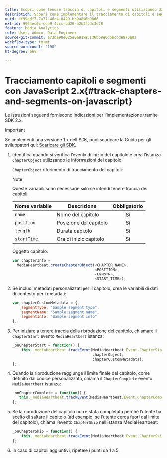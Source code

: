```yaml
---
title: Scopri come tenere traccia di capitoli e segmenti utilizzando JavaScript 2.x
description: Scopri come implementare il tracciamento di capitoli e segmenti utilizzando Media SDK nelle app del browser (JS).
uuid: ef99edf7-7a77-46c4-8429-bc9a856b98d6
exl-id: 9964ec0c-cce9-4ccc-bd26-a2b3fcdc3e28
feature: Media Analytics
role: User, Admin, Data Engineer
source-git-commit: a73ba98e025e0a915a5136bb9e0d5bcbde875b0a
workflow-type: tm+mt
source-wordcount: '198'
ht-degree: 66%

---
```


# Tracciamento capitoli e segmenti con JavaScript 2.x{#track-chapters-and-segments-on-javascript}

Le istruzioni seguenti forniscono indicazioni per l’implementazione tramite SDK 2.x.

>[!IMPORTANT]
>
> Se implementi una versione 1.x dell&#39;SDK, puoi scaricare la Guida per gli sviluppatori qui: [Scaricare gli SDK](/help/getting-started/download-sdks.md).

1. Identifica quando si verifica l’evento di inizio del capitolo e crea l’istanza `ChapterObject` utilizzando le informazioni del capitolo.

   `ChapterObject` riferimento di tracciamento dei capitoli:

   >[!NOTE]
   >
   >Queste variabili sono necessarie solo se intendi tenere traccia dei capitoli.

   | Nome variabile | Descrizione | Obbligatorio |
   | --- | --- | :---: |
   | `name` | Nome del capitolo | Sì |
   | `position` | Posizione del capitolo | Sì |
   | `length` | Durata capitolo | Sì |
   | `startTime` | Ora di inizio capitolo | Sì |

   Oggetto capitolo:

   ```js
   var chapterInfo =  
     MediaHeartbeat.createChapterObject(<CHAPTER_NAME>,  
                                        <POSITION>,  
                                        <LENGTH>,  
                                        <START_TIME>);
   ```

1. Se includi metadati personalizzati per il capitolo, crea le variabili di dati di contesto per i metadati:

   ```js
   var chapterCustomMetadata = {
       segmentType: "Sample segment type",  
       segmentName: "Sample segment name",  
       segmentInfo: "Sample segment info"
   };
   ```

1. Per iniziare a tenere traccia della riproduzione del capitolo, chiamare il `ChapterStart` evento `MediaHeartbeat` istanza:

   ```js
   _onChapterStart = function() {
       this._mediaHeartbeat.trackEvent(MediaHeartbeat.Event.ChapterStart,  
                                       chapterObject,  
                                       chapterCustomMetadata);
   };
   ```

1. Quando la riproduzione raggiunge il limite finale del capitolo, come definito dal codice personalizzato, chiama il `ChapterComplete` evento `MediaHeartbeat` istanza:

   ```js
   _onChapterComplete = function() {
      this._mediaHeartbeat.trackEvent(MediaHeartbeat.Event.ChapterComplete);
   };
   ```

1. Se la riproduzione del capitolo non è stata completata perché l’utente ha scelto di saltare il capitolo (ad esempio, se l’utente cerca fuori dal limite del capitolo), chiama l’evento `ChapterSkip` nell’istanza MediaHeartbeat:

   ```js
   _onChapterSkip = function() {
       this._mediaHeartbeat.trackEvent(MediaHeartbeat.Event.ChapterSkip);
   };
   ```

1. In caso di capitoli aggiuntivi, ripetere i punti da 1 a 5.
